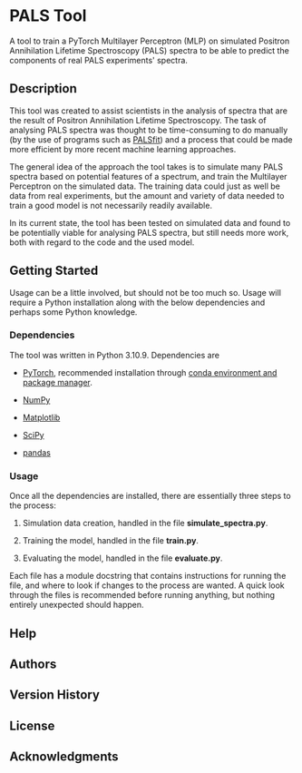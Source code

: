 # PALS Tool

A tool to train a PyTorch Multilayer Perceptron (MLP) on simulated 
Positron Annihilation Lifetime Spectroscopy (PALS) spectra to be able 
to predict the components of real PALS experiments' spectra.

## Description

This tool was created to assist scientists in the analysis of spectra
that are the result of Positron Annihilation Lifetime Spectroscopy.
The task of analysing PALS spectra was thought to be time-consuming 
to do manually (by the use of programs such as [PALSfit](http://palsfit.dk/)) 
and a process that could be made more efficient by more recent machine
learning approaches.

The general idea of the approach the tool takes is to simulate many
PALS spectra based on potential features of a spectrum, and train
the Multilayer Perceptron on the simulated data. The training data
could just as well be data from real experiments, but the amount and
variety of data needed to train a good model is not necessarily
readily available.

In its current state, the tool has been tested on simulated data and
found to be potentially viable for analysing PALS spectra, but still
needs more work, both with regard to the code and the used model.

## Getting Started

Usage can be a little involved, but should not be too much so. Usage
will require a Python installation along with the below dependencies
and perhaps some Python knowledge.

### Dependencies

The tool was written in Python 3.10.9. Dependencies are

- [PyTorch](https://pytorch.org/get-started/locally/), recommended
installation through [conda environment and package manager](https://docs.conda.io/en/latest/miniconda.html).

- [NumPy](https://numpy.org/)

- [Matplotlib](https://matplotlib.org/)

- [SciPy](https://scipy.org/)

- [pandas](https://pandas.pydata.org/)

### Usage

Once all the dependencies are installed, there are essentially three
steps to the process: 

1. Simulation data creation, handled in the file **simulate_spectra.py**.

2. Training the model, handled in the file **train.py**.

3. Evaluating the model, handled in the file **evaluate.py**.

Each file has a module docstring that contains instructions for running 
the file, and where to look if changes to the process are wanted. A quick
look through the files is recommended before running anything, but 
nothing entirely unexpected should happen.

## Help

## Authors

## Version History

## License

## Acknowledgments

